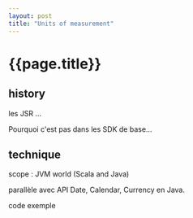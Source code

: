 ```yaml
---
layout: post
title: "Units of measurement"
---
```


# {{page.title}}


## history 

les JSR ... 

Pourquoi c'est pas dans les SDK de base... 



## technique 

scope : JVM world (Scala and Java)

parallèle avec API Date, Calendar, Currency en Java. 

code exemple 
